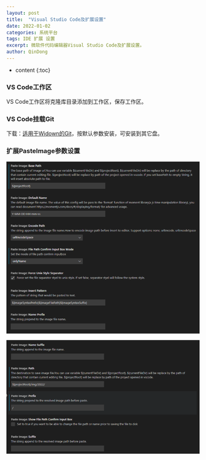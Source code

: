 ```yaml
---
layout: post
title:  "Visual Studio Code及扩展设置"
date: 2022-01-02
categories: 系统平台
tags: IDE 扩展 设置
excerpt: 微软件代码编辑器Visual Studio Code及扩展设置。
author: QinDong
---
```

* content
{:toc}

### VS Code工作区
VS Code工作区将克隆库目录添加到工作区，保存工作区。

### VS Code挂载Git
下载：[适用于Widown的Git](https://git-scm.com/download/win)，按默认参数安装，可安装到其它盘。

### 扩展PasteImage参数设置
![](/img/2022/2022-09-09-10-38-13.png)

![](/img/2022/2022-09-09-10-39-01.png)